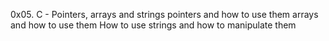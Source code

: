 0x05. C - Pointers, arrays and strings
pointers and how to use them
arrays and how to use them
How to use strings and how to manipulate them
